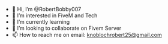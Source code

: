 - 👋 Hi, I’m @RobertBobby007
- 👀 I’m interested in FiveM and Tech
- 🌱 I’m currently learning 
- 💞️ I’m looking to collaborate on Fivem Server
- 📫 How to reach me on email: knoblochrobert25@gmail.com

<!---
RobertBobby007/RobertBobby007 is a ✨ special ✨ repository because its `README.md` (this file) appears on your GitHub profile.
You can click the Preview link to take a look at your changes.
--->
